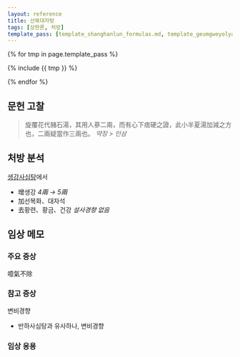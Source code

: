 ```yaml
---
layout: reference
title: 선복대자탕
tags: [상한론, 처방]
template_pass: [template_shanghanlun_formulas.md, template_geumgweyolyag_formulas.md, template_etc_formulas.md]
---
```



{% for tmp in page.template_pass %}

{% include {{ tmp }} %}

{% endfor %}

## 문헌 고찰

> 旋覆花代赭石湯，其用人蔘二兩，而有心下痞硬之證，此小半夏湯加減之方也，二兩疑當作三兩也。 _약징 > 인삼_

## 처방 분석

[생강사심탕]({{site.formulaurl}}/생강사심탕)에서
* 增생강 _4兩 → 5兩_
* 加선복화、대자석
* 去황련、황금、건강 _설사경향 없음_

## 임상 메모

### 주요 증상

噫氣不除

### 참고 증상

변비경향
* 반하사심탕과 유사하나, 변비경향

### 임상 응용
